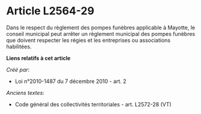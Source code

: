 # Article L2564-29

Dans le respect du règlement des pompes funèbres applicable à Mayotte, le conseil municipal peut arrêter un règlement
municipal des pompes funèbres que doivent respecter les régies et les entreprises ou associations habilitées.

**Liens relatifs à cet article**

_Créé par_:

  - Loi n°2010-1487 du 7 décembre 2010 - art. 2

_Anciens textes_:

  - Code général des collectivités territoriales - art. L2572-28 (VT)
